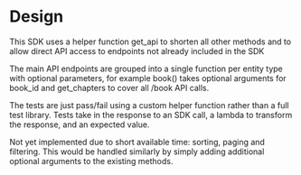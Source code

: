 # Design

This SDK uses a helper function get_api to shorten all other methods and to allow direct API 
access to endpoints not already included in the SDK

The main API endpoints are grouped into a single function per entity type with optional parameters,
for example book() takes optional arguments for book_id and get_chapters to cover all /book API calls.

The tests are just pass/fail using a custom helper function rather than a full test library. 
Tests take in the response to an SDK call, a lambda to transform the response, and an expected value.

Not yet implemented due to short available time: sorting, paging and filtering.
This would be handled similarly by simply adding additional optional arguments to the existing methods.


